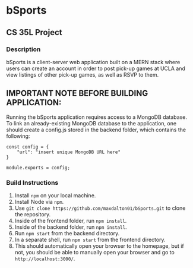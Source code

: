 # bSports
## CS 35L Project

### Description
bSports is a client-server web application built on a MERN stack where
users can create an account in order to post pick-up games at UCLA and
view listings of other pick-up games, as well as RSVP to them.

## IMPORTANT NOTE BEFORE BUILDING APPLICATION:
Running the bSports application requires access to a MongoDB database.
To link an already-existing MongoDB database to the application, one
should create a config.js stored in the backend folder, which contains
the following:
```
const config = {
    "url": "insert unique MongoDB URL here"
}
  
module.exports = config;
```


### Build Instructions
1. Install `npm` on your local machine.
2. Install Node via `npm`.
3. Use `git clone https://github.com/maxdalton01/bSports.git` to clone 
   the repository.
4. Inside of the frontend folder, run `npm install`.
5. Inside of the backend folder, run `npm install`.
6. Run `npm start` from the backend directory.
7. In a separate shell, run `npm start` from the frontend directory.
8. This should automatically open your browser to the homepage, but if
   not, you should be able to manually open your browser and go to
   `http://localhost:3000/`.

